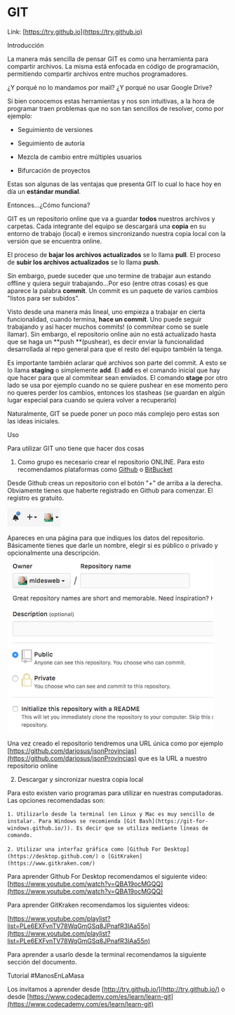 # GIT

Link: [https://try.github.io](https://try.github.io)

Introducción

La manera más sencilla de pensar GIT es como una herramienta para compartir archivos. La misma está enfocada en código de programación, permitiendo compartir archivos entre muchos programadores.

¿Y porqué no lo mandamos por mail? ¿Y porqué no usar Google Drive?

Si bien conocemos estas herramientas y nos son intuitivas, a la hora de programar traen problemas que no son tan sencillos de resolver, como por ejemplo:

* Seguimiento de versiones

* Seguimiento de autoría

* Mezcla de cambio entre múltiples usuarios

* Bifurcación de proyectos

Estas son algunas de las ventajas que presenta GIT lo cual lo hace hoy en día un **estándar mundial**.

Entonces...¿Cómo funciona?

GIT es un repositorio online que va a guardar **todos** nuestros archivos y carpetas. Cada integrante del equipo se descargará una **copia** en su entorno de trabajo (local) e iremos sincronizando nuestra copia local con la versión que se encuentra online.

El proceso de **bajar los archivos actualizados** se lo llama **pull**. El proceso de **subir los archivos actualizados** se lo llama **push**.

Sin embargo, puede suceder que uno termine de trabajar aun estando offline y quiera seguir trabajando...Por eso (entre otras cosas) es que aparece la palabra **commit**. Un commit es un paquete de varios cambios "listos para ser subidos".

Visto desde una manera más lineal, uno empieza a trabajar en cierta funcionalidad, cuando termina, **hace un commit**. Uno puede seguir trabajando y así hacer muchos commits! (o commitear como se suele llamar). Sin embargo, el repositorio online aún no está  actualizado hasta que se haga un **push **(pushear), es decir enviar la funcionalidad desarrollada al repo general para que el resto del equipo también la tenga.

Es importante también aclarar qué archivos son parte del commit. A esto se lo llama **staging** o simplemente **add**. El **add** es el comando inicial que hay que hacer para que al commitear sean enviados. El comando **stage** por otro lado se usa por ejemplo cuando no se quiere pushear en ese momento pero no queres perder los cambios, entonces los stasheas (se guardan en algún lugar especial para cuando se quiera volver a recuperarlo)

Naturalmente, GIT se puede poner un poco más complejo pero estas son las ideas iniciales.

Uso

Para utilizar GIT uno tiene que hacer dos cosas

1. Como grupo es necesario crear el repositorio ONLINE. Para esto recomendamos plataformas como [Github](https://github.com/) o [BitBucket](http://www.bitbucket.com/)

Desde Github creas un repositorio con el botón "+" de arriba a la derecha. Obviamente tienes que haberte registrado en Github para comenzar. El registro es gratuito.

![image alt text](img/git/image_0.png)

Apareces en una página para que indiques los datos del repositorio. Básicamente tienes que darle un nombre, elegir si es público o privado y opcionalmente una descripción. ![image alt text](img/git/image_1.png)

Una vez creado el repositorio tendremos una URL única como por ejemplo [https://github.com/dariosus/jsonProvincias](https://github.com/dariosus/jsonProvincias) que es la URL a nuestro repositorio online

2. Descargar y sincronizar nuestra copia local

Para esto existen vario programas para utilizar en nuestras computadoras. Las opciones recomendadas son:

    1. Utilizarlo desde la terminal (en Linux y Mac es muy sencillo de instalar. Para Windows se recomienda [Git Bash](https://git-for-windows.github.io/)). Es decir que se utiliza mediante líneas de comando.

    2. Utilizar una interfaz gráfica como [Github For Desktop](https://desktop.github.com/) o [GitKraken](https://www.gitkraken.com/)

Para aprender Github For Desktop recomendamos el siguiente video: [https://www.youtube.com/watch?v=QBA19ocMGQQ](https://www.youtube.com/watch?v=QBA19ocMGQQ)

Para aprender GitKraken recomendamos los siguientes videos:

[https://www.youtube.com/playlist?list=PLe6EXFvnTV78WqGmGSq8JPnafR3lAa55n](https://www.youtube.com/playlist?list=PLe6EXFvnTV78WqGmGSq8JPnafR3lAa55n)

Para aprender a usarlo desde la terminal recomendamos la siguiente sección del documento.

Tutorial #ManosEnLaMasa

Los invitamos a aprender desde [http://try.github.io/](http://try.github.io/) o desde [https://www.codecademy.com/es/learn/learn-git](https://www.codecademy.com/es/learn/learn-git)
